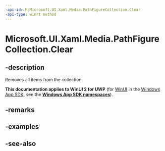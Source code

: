 ```yaml
---
-api-id: M:Microsoft.UI.Xaml.Media.PathFigureCollection.Clear
-api-type: winrt method
---
```


<!-- Method syntax
public void Clear()
-->

# Microsoft.UI.Xaml.Media.PathFigureCollection.Clear

## -description
Removes all items from the collection.

**This documentation applies to WinUI 2 for UWP** (for [WinUI](/windows/apps/winui/winui3/) in the [Windows App SDK](/windows/apps/windows-app-sdk/), see the **[Windows App SDK namespaces](/windows/windows-app-sdk/api/winrt/)**).

## -remarks


## -examples

## -see-also
